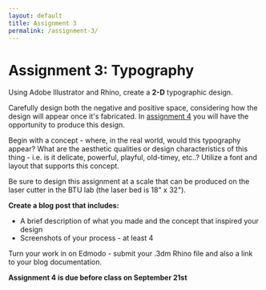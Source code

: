 ```yaml
---
layout: default
title: Assignment 3
permalink: /assignment-3/
---
```


# Assignment 3: Typography

Using Adobe Illustrator and Rhino, create a **2-D** typographic design. 

Carefully design both the negative and positive space, considering how the design will appear once it's fabricated. In [assignment 4](/form-fall-16/assignment-4) you will have the opportunity to produce this design.

Begin with a concept - where, in the real world, would this typography appear? What are the aesthetic qualities or design characteristics of this thing - i.e. is it delicate, powerful, playful, old-timey, etc..? Utilize a font and layout that supports this concept. 

Be sure to design this assignment at a scale that can be produced on the laser cutter in the BTU lab (the laser bed is 18" x 32"). 

**Create a blog post that includes:**

+ A brief description of what you made and the concept that inspired your design
+ Screenshots of your process - at least 4

Turn your work in on Edmodo - submit your .3dm Rhino file and also a link to your blog documentation.

**Assignment 4 is due before class on September 21st**
